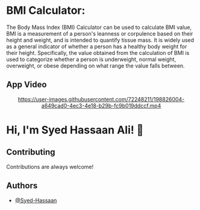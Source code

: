 # BMI Calculator:

The Body Mass Index (BMI) Calculator can be used to calculate BMI value, BMI is a measurement of a person's leanness or corpulence based on their height and weight, and is intended to quantify tissue mass. It is widely used as a general indicator of whether a person has a healthy body weight for their height. Specifically, the value obtained from the calculation of BMI is used to categorize whether a person is underweight, normal weight, overweight, or obese depending on what range the value falls between.

## App Video

<div align="center">

https://user-images.githubusercontent.com/72248211/198826004-a649cad0-4ec3-4e18-b29b-fc9b019ddccf.mp4
</div>

# Hi, I'm Syed Hassaan Ali! 👋

## Contributing

Contributions are always welcome!

## Authors

- [@Syed-Hassaan](https://www.github.com/Syed-Hassaan)

